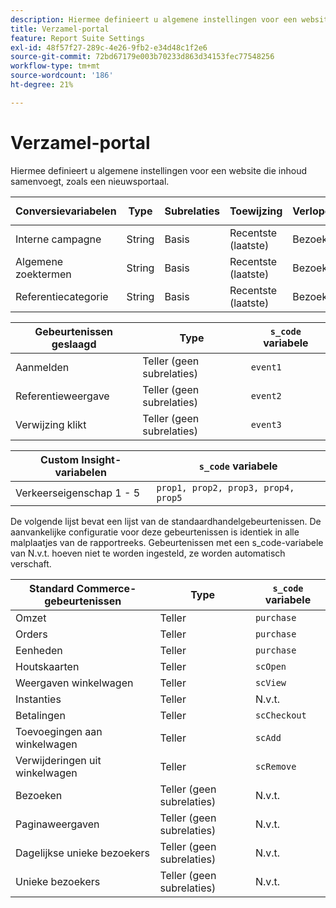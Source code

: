 ```yaml
---
description: Hiermee definieert u algemene instellingen voor een website die inhoud samenvoegt, zoals een nieuwsportaal.
title: Verzamel-portal
feature: Report Suite Settings
exl-id: 48f57f27-289c-4e26-9fb2-e34d48c1f2e6
source-git-commit: 72bd67179e003b70233d863d34153fec77548256
workflow-type: tm+mt
source-wordcount: '186'
ht-degree: 21%

---
```


# Verzamel-portal

Hiermee definieert u algemene instellingen voor een website die inhoud samenvoegt, zoals een nieuwsportaal.

| Conversievariabelen | Type | Subrelaties | Toewijzing | Verlopen | `s_code` variabele |
|---|---|---|---|---|---|
| Interne campagne | String | Basis | Recentste (laatste) | Bezoek | `evar1` |
| Algemene zoektermen | String | Basis | Recentste (laatste) | Bezoek | `evar2` |
| Referentiecategorie | String | Basis | Recentste (laatste) | Bezoek | `evar3` |

| Gebeurtenissen geslaagd | Type | `s_code` variabele |
|---|---|---|
| Aanmelden | Teller (geen subrelaties) | `event1` |
| Referentieweergave | Teller (geen subrelaties) | `event2` |
| Verwijzing klikt | Teller (geen subrelaties) | `event3` |

| Custom Insight-variabelen | `s_code` variabele |
|---|---|
| Verkeerseigenschap 1 - 5 | `prop1, prop2, prop3, prop4, prop5` |

De volgende lijst bevat een lijst van de standaardhandelgebeurtenissen. De aanvankelijke configuratie voor deze gebeurtenissen is identiek in alle malplaatjes van de rapportreeks. Gebeurtenissen met een s_code-variabele van N.v.t. hoeven niet te worden ingesteld, ze worden automatisch verschaft.

| Standard Commerce-gebeurtenissen | Type | `s_code` variabele |
|---|---|---|
| Omzet | Teller | `purchase` |
| Orders | Teller | `purchase` |
| Eenheden | Teller | `purchase` |
| Houtskaarten | Teller | `scOpen` |
| Weergaven winkelwagen | Teller | `scView` |
| Instanties | Teller | N.v.t. |
| Betalingen | Teller | `scCheckout` |
| Toevoegingen aan winkelwagen | Teller | `scAdd` |
| Verwijderingen uit winkelwagen | Teller | `scRemove` |
| Bezoeken | Teller (geen subrelaties) | N.v.t. |
| Paginaweergaven | Teller (geen subrelaties) | N.v.t. |
| Dagelijkse unieke bezoekers | Teller (geen subrelaties) | N.v.t. |
| Unieke bezoekers | Teller (geen subrelaties) | N.v.t. |
